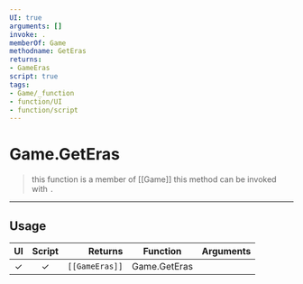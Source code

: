 ```yaml
---
UI: true
arguments: []
invoke: .
memberOf: Game
methodname: GetEras
returns:
- GameEras
script: true
tags:
- Game/_function
- function/UI
- function/script
---
```

# Game.GetEras
> this function is a member of [[Game]]
> this method can be invoked with `.`
-----
## Usage
|  UI | Script | Returns | Function | Arguments |
|:---:|:------:|-------:|:--------:|:---------|
|✓|✓|<code>[[GameEras]]<code/>|Game.GetEras||
